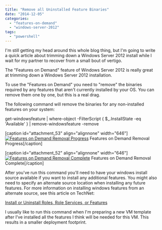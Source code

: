 ```yaml
---
title: "Remove all Uninstalled Feature Binaries"
date: "2014-12-05"
categories: 
  - "features-on-demand"
  - "windows-server-2012"
tags: 
  - "powershell"
---
```


I'm still getting my head around this whole blog thing, but I'm going to write a quick article about trimming down a Windows Server 2012 install while I wait for my partner to recover from a small bout of vertigo.

The "Features on Demand" feature of Windows Server 2012 is really great at trimming down a Windows Server 2012 installation.

To use the "Features on Demand" you need to "remove" the binaries required by any features that aren't currently installed by your OS. You can remove them one by one, but this is a real drag.

The following command will remove the binaries for any non-installed features on your system:

get-windowsfeature | where-object -FilterScript { $\_.InstallState -eq 'Available' } | remove-windowsfeature -remove

\[caption id="attachment\_53" align="alignnone" width="646"\][![Features on Demand Removal Progress](https://dscottraynsford.files.wordpress.com/2014/12/ss_psfeaturesondemandremovalprogress.png?w=646)](https://dscottraynsford.files.wordpress.com/2014/12/ss_psfeaturesondemandremovalprogress.png) Features on Demand Removal Progress\[/caption\]

\[caption id="attachment\_52" align="alignnone" width="646"\][![Features on Demand Removal Complete ](https://dscottraynsford.files.wordpress.com/2014/12/ss_psfeaturesondemandremovalcomplete.png?w=646)](https://dscottraynsford.files.wordpress.com/2014/12/ss_psfeaturesondemandremovalcomplete.png) Features on Demand Removal Complete\[/caption\]

After you've run this command you'll need to have your windows install source available if you want to install any additional features. You might also need to specify an alternate source location when installing any future features. For more information on installing windows features from an alternate source, see this article on TechNet:

[Install or Uninstall Roles, Role Services, or Features](http://technet.microsoft.com/en-us/library/hh831809.aspx "Install or Uninstall Roles, Role Services, or Features")

I usually like to run this command when I'm preparing a new VM template after I've installed all the features I think will be needed for this VM. This results in a smaller deployment footprint.
